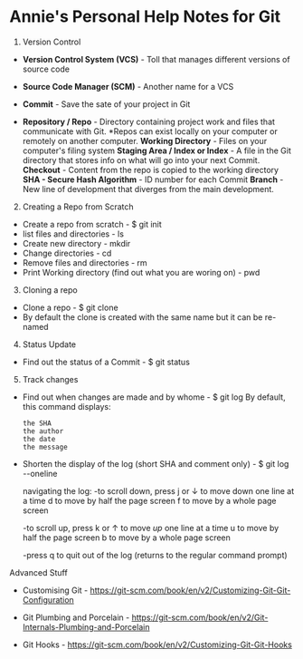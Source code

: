 # Annie's Personal Help Notes for Git

1. Version Control

* **Version Control System (VCS)** - Toll that manages different versions of source code
* **Source Code Manager (SCM)** - Another name for a VCS

* **Commit** - Save the sate of your project in Git
* **Repository / Repo** - Directory containing project work and files that communicate with Git. *Repos can exist locally on your computer or remotely on another computer.
**Working Directory** - Files on your computer's filing system
**Staging Area / Index or Index** - A file in the Git directory that stores info on what will go into your next Commit.
**Checkout** - Content from the repo is copied to the working directory
**SHA - Secure Hash Algorithm** - ID number for each Commit
**Branch** - New line of development that diverges from the main development.  


2. Creating a Repo from Scratch

- Create a repo from scratch - $ git init 
- list files and directories - ls
- Create new directory - mkdir
- Change directories - cd
- Remove files and directories - rm
- Print Working directory (find out what you are woring on) - pwd


3. Cloning a repo

- Clone a repo - $ git clone <path-to-repository-to-clone>
- By default the clone is created with the same name but it can be re-named


4. Status Update

- Find out the status of a Commit - $ git status

5. Track changes

- Find out when changes are made and by whome - $ git log
  By default, this command displays:

      the SHA
      the author
      the date
      the message

- Shorten the display of the log (short SHA and comment only)  - $ git log --oneline

	navigating the log:
	-to scroll down, press
		j or ↓ to move down one line at a time
		d to move by half the page screen
		f to move by a whole page screen
		
	-to scroll up, press
		k or ↑ to move _up_ one line at a time
		u to move by half the page screen
		b to move by a whole page screen
	
	-press q to quit out of the log (returns to the regular command prompt)



Advanced Stuff

- Customising Git - https://git-scm.com/book/en/v2/Customizing-Git-Git-Configuration

- Git Plumbing and Porcelain - https://git-scm.com/book/en/v2/Git-Internals-Plumbing-and-Porcelain

- Git Hooks - https://git-scm.com/book/en/v2/Customizing-Git-Git-Hooks
